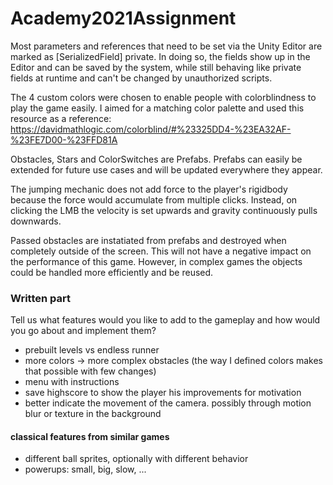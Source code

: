 # Academy2021Assignment

Most parameters and references that need to be set via the Unity Editor are marked as [SerializedField] private. In doing so, the fields show up in the Editor and can be saved by the system, while still behaving like private fields at runtime and can't be changed by unauthorized scripts.

The 4 custom colors were chosen to enable people with colorblindness to play the game easily. I aimed for a matching color palette and used this resource as a reference: https://davidmathlogic.com/colorblind/#%23325DD4-%23EA32AF-%23FE7D00-%23FFD81A

Obstacles, Stars and ColorSwitches are Prefabs. Prefabs can easily be extended for future use cases and will be updated everywhere they appear.

The jumping mechanic does not add force to the player's rigidbody because the force would accumulate from multiple clicks. Instead, on clicking the LMB the velocity is set upwards and gravity continuously pulls downwards.

Passed obstacles are instatiated from prefabs and destroyed when completely outside of the screen. This will not have a negative impact on the performance of this game. However, in complex games the objects could be handled more efficiently and be reused.

### Written part
Tell us what features would you like to add to the gameplay and how would you go about and implement them?

- prebuilt levels vs endless runner
- more colors -> more complex obstacles (the way I defined colors makes that possible with few changes)
- menu with instructions
- save highscore to show the player his improvements for motivation
- better indicate the movement of the camera. possibly through motion blur or texture in the background

#### classical features from similar games
- different ball sprites, optionally with different behavior
- powerups: small, big, slow, ...

